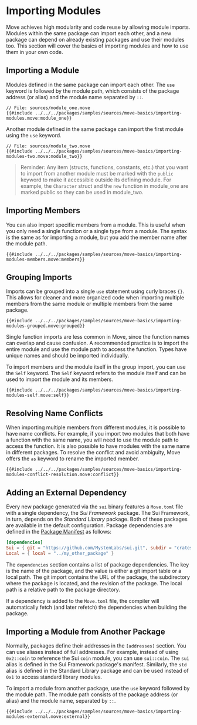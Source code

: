# Importing Modules

<!--
    TODO: create a better example for:
        1. Importing a module in general
        2. Importing a member
        3. Importing multiple members
        4. Grouping imports
        5. Self keyword for groups
-->

<!--

Goals:
    - Show the import syntax
    - Local dependencies
    - External dependencies
    - Importing modules from other packages

 -->

Move achieves high modularity and code reuse by allowing module imports. Modules within the same
package can import each other, and a new package can depend on already existing packages and use
their modules too. This section will cover the basics of importing modules and how to use them in
your own code.

## Importing a Module

Modules defined in the same package can import each other. The `use` keyword is followed by the
module path, which consists of the package address (or alias) and the module name separated by `::`.

```move
// File: sources/module_one.move
{{#include ../../../packages/samples/sources/move-basics/importing-modules.move:module_one}}
```

Another module defined in the same package can import the first module using the `use` keyword.

```move
// File: sources/module_two.move
{{#include ../../../packages/samples/sources/move-basics/importing-modules-two.move:module_two}}
```

> Reminder: Any item (structs, functions, constants, etc.) that you want to import from another module
> must be marked with the `public` keyword to make it accessible outside its defining module. For example, 
> the `Character` struct and the `new` function in module_one are marked public so they can be used in module_two.

## Importing Members

You can also import specific members from a module. This is useful when you only need a single
function or a single type from a module. The syntax is the same as for importing a module, but you
add the member name after the module path.

```move
{{#include ../../../packages/samples/sources/move-basics/importing-modules-members.move:members}}
```

## Grouping Imports

Imports can be grouped into a single `use` statement using curly braces `{}`. This allows for cleaner
and more organized code when importing multiple members from the same module or multiple members from
the same package.

```move
{{#include ../../../packages/samples/sources/move-basics/importing-modules-grouped.move:grouped}}
```

Single function imports are less common in Move, since the function names can overlap and cause
confusion. A recommended practice is to import the entire module and use the module path to access
the function. Types have unique names and should be imported individually.

To import members and the module itself in the group import, you can use the `Self` keyword. The
`Self` keyword refers to the module itself and can be used to import the module and its members.

```move
{{#include ../../../packages/samples/sources/move-basics/importing-modules-self.move:self}}
```

## Resolving Name Conflicts

When importing multiple members from different modules, it is possible to have name conflicts. For
example, if you import two modules that both have a function with the same name, you will need to
use the module path to access the function. It is also possible to have modules with the same name
in different packages. To resolve the conflict and avoid ambiguity, Move offers the `as` keyword to
rename the imported member.

```move
{{#include ../../../packages/samples/sources/move-basics/importing-modules-conflict-resolution.move:conflict}}
```

## Adding an External Dependency

Every new package generated via the `sui` binary features a `Move.toml` file with a single
dependency, the _Sui Framework_ package. The Sui Framework, in turn, depends on the _Standard Library_
package. Both of these packages are available in the default configuration. Package dependencies are
defined in the [Package Manifest](./../concepts/manifest.md) as follows:

```toml
[dependencies]
Sui = { git = "https://github.com/MystenLabs/sui.git", subdir = "crates/sui-framework/packages/sui-framework", rev = "framework/testnet" }
Local = { local = "../my_other_package" }
```

The `dependencies` section contains a list of package dependencies. The key is the name of the
package, and the value is either a git import table or a local path. The git import contains the URL
of the package, the subdirectory where the package is located, and the revision of the package. The
local path is a relative path to the package directory.

If a dependency is added to the `Move.toml` file, the compiler will automatically fetch (and later
refetch) the dependencies when building the package.

## Importing a Module from Another Package

Normally, packages define their addresses in the `[addresses]` section. You can use aliases
instead of full addresses. For example, instead of using `0x2::coin` to reference the Sui `coin` module,
you can use `sui::coin`. The `sui` alias is defined in the Sui Framework package's manifest. Similarly, the `std`
alias is defined in the Standard Library package and can be used instead of `0x1` to access standard library modules.

To import a module from another package, use the `use` keyword followed by the module path. The
module path consists of the package address (or alias) and the module name, separated by `::`.

```move
{{#include ../../../packages/samples/sources/move-basics/importing-modules-external.move:external}}
```
